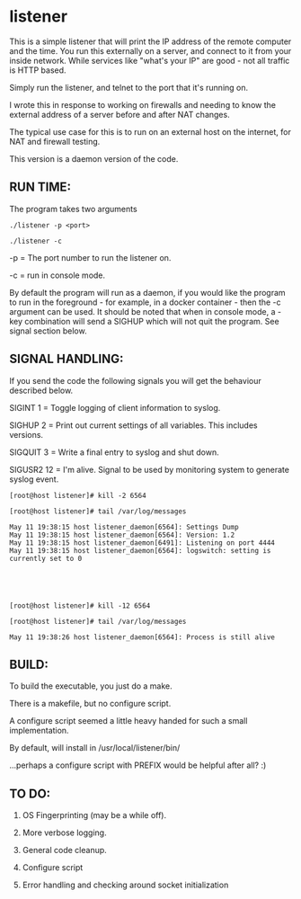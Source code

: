 # listener
This is a simple listener that will print the IP address of the remote computer and the time.
You run this externally on a server, and connect to it from your inside network.
While services like "what's your IP" are good - not all traffic is HTTP based.

Simply run the listener, and telnet to the port that it's running on.


I wrote this in response to working on firewalls and needing to know the external address of a server before and after NAT changes.

The typical use case for this is to run on an external host on the internet, for NAT and firewall testing.

This version is a daemon version of the code.


RUN TIME:
----------------
The program takes two arguments

```
./listener -p <port>

./listener -c

```
-p <port> = The port number to run the listener on.

-c = run in console mode. 

By default the program will run as a daemon, if you would like the program to run in the foreground - for example, in a docker container - then the -c argument can be used.
It should be noted that when in console mode, a <ctrl>-<c> key combination will send a SIGHUP which will not quit the program. See signal section below.


SIGNAL HANDLING:
-----------------
If you send the code the following signals you will get the behaviour described below.

SIGINT 1 = Toggle logging of client information to syslog.

SIGHUP 2 = Print out current settings of all variables. This includes versions.

SIGQUIT 3 = Write a final entry to syslog and shut down.

SIGUSR2 12 = I'm alive. Signal to be used by monitoring system to generate syslog event.

```
[root@host listener]# kill -2 6564

[root@host listener]# tail /var/log/messages

May 11 19:38:15 host listener_daemon[6564]: Settings Dump
May 11 19:38:15 host listener_daemon[6564]: Version: 1.2
May 11 19:38:15 host listener_daemon[6491]: Listening on port 4444
May 11 19:38:15 host listener_daemon[6564]: logswitch: setting is currently set to 0





[root@host listener]# kill -12 6564

[root@host listener]# tail /var/log/messages

May 11 19:38:26 host listener_daemon[6564]: Process is still alive

```


BUILD:
-----------
To build the executable, you just do a make.

There is a makefile, but no configure script.

A configure script seemed a little heavy handed for such a small implementation.

By default, will install in /usr/local/listener/bin/

...perhaps a configure script with PREFIX would be helpful after all? :)



TO DO: 
------------
1) OS Fingerprinting (may be a while off).

2) More verbose logging.

3) General code cleanup.

4) Configure script

5) Error handling and checking around socket initialization
